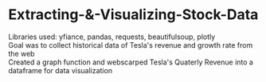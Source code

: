 # Extracting-&-Visualizing-Stock-Data

  Libraries used: yfiance, pandas, requests, beautifulsoup, plotly\
  Goal was to collect historical data of Tesla's revenue and growth rate from the web\
  Created a graph function and webscarped Tesla's Quaterly Revenue into a dataframe for data visualization

